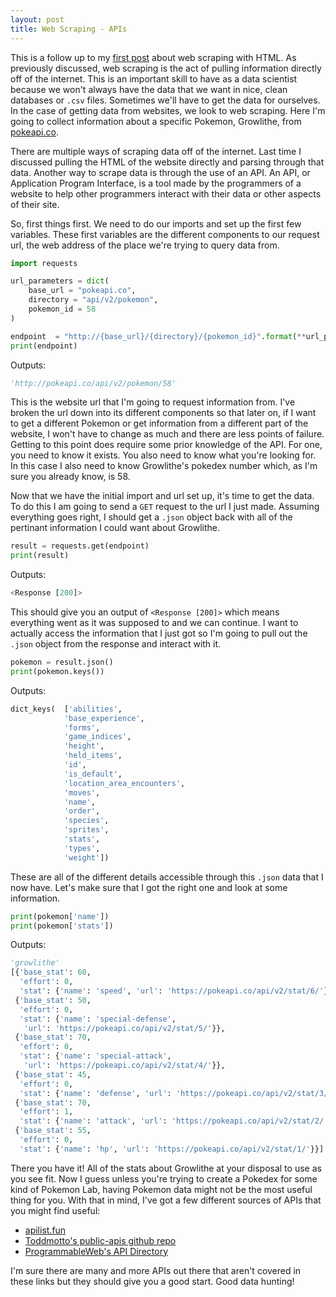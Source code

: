 ```yaml
---
layout: post
title: Web Scraping - APIs
---
```



This is a follow up to my [first post](https://gerket.github.io/Web-Scraping-HTML/) about web scraping with HTML. As previously discussed, web scraping is the act of pulling information directly off of the internet. This is an important skill to have as a data scientist because we won't always have the data that we want in nice, clean databases or `.csv` files. Sometimes we'll have to get the data for ourselves. In the case of getting data from websites, we look to web scraping. Here I'm going to collect information about a specific Pokemon, Growlithe, from [pokeapi.co]( https://pokeapi.co).

There are multiple ways of scraping data off of the internet. Last time I discussed pulling the HTML of the website directly and parsing through that data. Another way to scrape data is through the use of an API. An API, or Application Program Interface, is a tool made by the programmers of a website to help other programmers interact with their data or other aspects of their site.

So, first things first. We need to do our imports and set up the first few variables.  These first variables are the different components to our request url, the web address of the place we're trying to query data from.  

```python
import requests

url_parameters = dict(
    base_url = "pokeapi.co",
    directory = "api/v2/pokemon",
    pokemon_id = 58
)

endpoint  = "http://{base_url}/{directory}/{pokemon_id}".format(**url_parameters)
print(endpoint)
```
Outputs:
```python
'http://pokeapi.co/api/v2/pokemon/58'
```

This is the website url that I'm going to request information from. I've broken the url down into its different components so that later on, if I want to get a different Pokemon or get information from a different part of the website, I won't have to change as much and there are less points of failure. Getting to this point does require some prior knowledge of the API. For one, you need to know it exists. You also need to know what you're looking for. In this case I also need to know Growlithe's pokedex number which, as I'm sure you already know, is 58.

Now that we have the initial import and url set up, it's time to get the data. To do this I am going to send a `GET` request to the url I just made. Assuming everything goes right, I should get a `.json` object back with all of the pertinant information I could want about Growlithe.

```python
result = requests.get(endpoint)
print(result)
```
Outputs:
```python
<Response [200]>
```

This should give you an output of `<Response [200]>` which means everything went as it was supposed to and we can continue. I want to actually access the information that I just got so I'm going to pull out the `.json` object from the response and interact with it.

```python
pokemon = result.json()
print(pokemon.keys())
```
Outputs:
```python
dict_keys(  ['abilities',
            'base_experience',
            'forms',
            'game_indices',
            'height',
            'held_items',
            'id',
            'is_default',
            'location_area_encounters',
            'moves',
            'name',
            'order',
            'species',
            'sprites',
            'stats',
            'types',
            'weight'])
```

 These are all of the different details accessible through this `.json` data that I now have. Let's make sure that I got the right one and look at some information.

```python
print(pokemon['name'])
print(pokemon['stats'])
```
Outputs:
```python
'growlithe'
[{'base_stat': 60,
  'effort': 0,
  'stat': {'name': 'speed', 'url': 'https://pokeapi.co/api/v2/stat/6/'}},
 {'base_stat': 50,
  'effort': 0,
  'stat': {'name': 'special-defense',
   'url': 'https://pokeapi.co/api/v2/stat/5/'}},
 {'base_stat': 70,
  'effort': 0,
  'stat': {'name': 'special-attack',
   'url': 'https://pokeapi.co/api/v2/stat/4/'}},
 {'base_stat': 45,
  'effort': 0,
  'stat': {'name': 'defense', 'url': 'https://pokeapi.co/api/v2/stat/3/'}},
 {'base_stat': 70,
  'effort': 1,
  'stat': {'name': 'attack', 'url': 'https://pokeapi.co/api/v2/stat/2/'}},
 {'base_stat': 55,
  'effort': 0,
  'stat': {'name': 'hp', 'url': 'https://pokeapi.co/api/v2/stat/1/'}}]
```

There you have it! All of the stats about Growlithe at your disposal to use as you see fit. Now I guess unless you're trying to create a Pokedex for some kind of Pokemon Lab, having Pokemon data might not be the most useful thing for you. With that in mind, I've got a few different sources of APIs that you might find useful:
- [apilist.fun](https://apilist.fun/)
- [Toddmotto's public-apis github repo](https://github.com/toddmotto/public-apis)
- [ProgrammableWeb's API Directory](https://www.programmableweb.com/apis/directory)

I'm sure there are many and more APIs out there that aren't covered in these links but they should give you a good start. Good data hunting!
